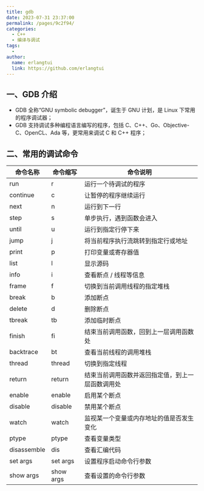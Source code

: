 ```yaml
---
title: gdb
date: 2023-07-31 23:37:00
permalink: /pages/9c2f94/
categories:
  - C++
  - 编译与调试
tags:
  - 
author: 
  name: erlangtui
  link: https://github.com/erlangtui
---
```


## 一、GDB 介绍
- GDB 全称“GNU symbolic debugger”，诞生于 GNU 计划，是 Linux 下常用的程序调试器；
- GDB 支持调试多种编程语言编写的程序，包括 C、C++、Go、Objective-C、OpenCL、Ada 等，更常用来调试 C 和 C++ 程序；

## 二、常用的调试命令

命令名称|命令缩写|命令说明
|----|----|---|
run	        | r	          |   运行一个待调试的程序
continue    |	c           |	让暂停的程序继续运行
next        |	n           |	运行到下一行
step        |	s           |	单步执行，遇到函数会进入
until       |	u           |	运行到指定行停下来
jump        |	j           |	将当前程序执行流跳转到指定行或地址
print       |	p           |	打印变量或寄存器值
list        |	l           |	显示源码
info        |	i           |	查看断点 / 线程等信息
frame       |	f           |	切换到当前调用线程的指定堆栈
break       |	b           |	添加断点
delete      |	d           |	删除断点
tbreak      | tb          |	添加临时断点
finish      |	fi          |	结束当前调用函数，回到上一层调用函数处
backtrace   |	bt          |	查看当前线程的调用堆栈
thread      |	thread      |	切换到指定线程
return      |	return      |	结束当前调用函数并返回指定值，到上一层函数调用处
enable      |	enable      |   启用某个断点
disable     | disable     |   禁用某个断点
watch       | watch       |   监视某一个变量或内存地址的值是否发生变化
ptype       | ptype       |   查看变量类型
disassemble | dis         |   查看汇编代码
set args    | set args    |   设置程序启动命令行参数
show args   | show args   |   查看设置的命令行参数

